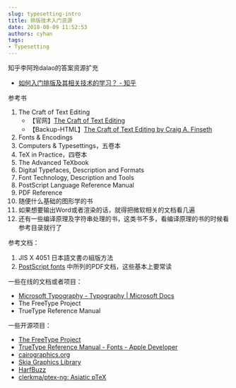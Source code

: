 ```yaml
---
slug: typesetting-intro
title: 排版技术入门资源
date: 2018-08-09 11:52:53
authors: cyhan
tags:
- Typesetting
---
```


知乎李阿玲dalao的答案资源扩充

<!-- truncate -->

- [如何入门排版及其相关技术的学习？ - 知乎](https://www.zhihu.com/question/288651176)

参考书

1. The Craft of Text Editing
    - 【官网】[The Craft of Text Editing](https://www.finseth.com/craft/)
    - 【Backup-HTML】[The Craft of Text Editing by Craig A. Finseth](http://web.mit.edu/~yandros/doc/craft-text-editing/)
2. Fonts & Encodings
3. Computers & Typesettings，五卷本
4. TeX in  Practice，四卷本
5. The Advanced TeXbook
6. Digital Typefaces, Description and Formats
7. Font Technology, Description and Tools
8. PostScript Language Reference Manual
9. PDF Reference
10. 随便什么基础的图形学的书
11. 如果想要输出Word或者渲染的话，就得把微软相关的文档看几遍
12. 还有一些编译原理及字符串处理的书，这类书不多，看编译原理的书的时候看参考目录就行了

参考文档：

1. JIS X 4051 日本語文書の組版方法
2. [PostScript fonts](https://en.wikipedia.org/wiki/PostScript_fonts) 中所列的PDF文档，这些基本上要常读

一些在线的文档或者项目：

- [Microsoft Typography - Typography | Microsoft Docs](https://docs.microsoft.com/en-us/typography/)
- The FreeType Project
- TrueType Reference Manual


一些开源项目：

- [The FreeType Project](https://www.freetype.org/)
- [TrueType Reference Manual - Fonts - Apple Developer](https://developer.apple.com/fonts/TrueType-Reference-Manual/)
- [cairographics.org](https://www.cairographics.org/)
- [Skia Graphics Library](https://skia.org/)
- [HarfBuzz](https://www.freedesktop.org/wiki/Software/HarfBuzz/)
- [clerkma/ptex-ng: Asiatic pTeX](https://github.com/clerkma/ptex-ng)
